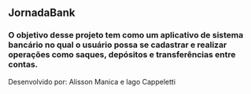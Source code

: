 ## JornadaBank
### O objetivo desse projeto tem como um aplicativo de sistema bancário no qual o usuário possa se cadastrar e realizar operações como saques, depósitos e transferências entre contas.
    
Desenvolvido por: Alisson Manica e Iago Cappeletti
